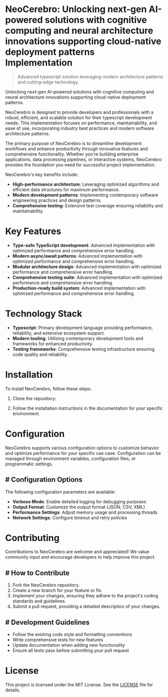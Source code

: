 <!-- fallback_NeoCerebro_20250727060657_94266 -->

# NeoCerebro: Unlocking next-gen AI-powered solutions with cognitive computing and neural architecture innovations supporting cloud-native deployment patterns Implementation
> Advanced typescript solution leveraging modern architecture patterns and cutting-edge technology.

Unlocking next-gen AI-powered solutions with cognitive computing and neural architecture innovations supporting cloud-native deployment patterns.

NeoCerebro is designed to provide developers and professionals with a robust, efficient, and scalable solution for their typescript development needs. This implementation focuses on performance, maintainability, and ease of use, incorporating industry best practices and modern software architecture patterns.

The primary purpose of NeoCerebro is to streamline development workflows and enhance productivity through innovative features and comprehensive functionality. Whether you're building enterprise applications, data processing pipelines, or interactive systems, NeoCerebro provides the foundation you need for successful project implementation.

NeoCerebro's key benefits include:

* **High-performance architecture**: Leveraging optimized algorithms and efficient data structures for maximum performance.
* **Modern development patterns**: Implementing contemporary software engineering practices and design patterns.
* **Comprehensive testing**: Extensive test coverage ensuring reliability and maintainability.

# Key Features

* **Type-safe TypeScript development**: Advanced implementation with optimized performance and comprehensive error handling.
* **Modern async/await patterns**: Advanced implementation with optimized performance and comprehensive error handling.
* **Modular architecture design**: Advanced implementation with optimized performance and comprehensive error handling.
* **Comprehensive testing suite**: Advanced implementation with optimized performance and comprehensive error handling.
* **Production-ready build system**: Advanced implementation with optimized performance and comprehensive error handling.

# Technology Stack

* **Typescript**: Primary development language providing performance, reliability, and extensive ecosystem support.
* **Modern tooling**: Utilizing contemporary development tools and frameworks for enhanced productivity.
* **Testing frameworks**: Comprehensive testing infrastructure ensuring code quality and reliability.

# Installation

To install NeoCerebro, follow these steps:

1. Clone the repository:


2. Follow the installation instructions in the documentation for your specific environment.

# Configuration

NeoCerebro supports various configuration options to customize behavior and optimize performance for your specific use case. Configuration can be managed through environment variables, configuration files, or programmatic settings.

## # Configuration Options

The following configuration parameters are available:

* **Verbose Mode**: Enable detailed logging for debugging purposes
* **Output Format**: Customize the output format (JSON, CSV, XML)
* **Performance Settings**: Adjust memory usage and processing threads
* **Network Settings**: Configure timeout and retry policies

# Contributing

Contributions to NeoCerebro are welcome and appreciated! We value community input and encourage developers to help improve this project.

## # How to Contribute

1. Fork the NeoCerebro repository.
2. Create a new branch for your feature or fix.
3. Implement your changes, ensuring they adhere to the project's coding standards and guidelines.
4. Submit a pull request, providing a detailed description of your changes.

## # Development Guidelines

* Follow the existing code style and formatting conventions
* Write comprehensive tests for new features
* Update documentation when adding new functionality
* Ensure all tests pass before submitting your pull request

# License

This project is licensed under the MIT License. See the [LICENSE](https://github.com/marcmotta/NeoCerebro/blob/main/LICENSE) file for details.
